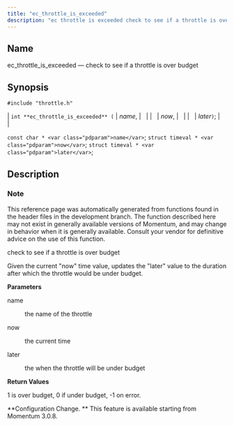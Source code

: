 ```yaml
---
title: "ec_throttle_is_exceeded"
description: "ec throttle is exceeded check to see if a throttle is over budget int ec throttle is exceeded name now later const char name struct timeval now struct timeval later This reference page was automatically generated from functions found in the header files in the development branch The function described..."
---
```


<a name="apis.ec_throttle_is_exceeded"></a> 
## Name

ec_throttle_is_exceeded — check to see if a throttle is over budget

## Synopsis

`#include "throttle.h"`

| `int **ec_throttle_is_exceeded** (` | <var class="pdparam">name</var>, |   |
|   | <var class="pdparam">now</var>, |   |
|   | <var class="pdparam">later</var>`)`; |   |

`const char * <var class="pdparam">name</var>`;
`struct timeval * <var class="pdparam">now</var>`;
`struct timeval * <var class="pdparam">later</var>`;<a name="idp63510016"></a> 
## Description

### Note

This reference page was automatically generated from functions found in the header files in the development branch. The function described here may not exist in generally available versions of Momentum, and may change in behavior when it is generally available. Consult your vendor for definitive advice on the use of this function.

check to see if a throttle is over budget

Given the current "now" time value, updates the "later" value to the duration after which the throttle would be under budget.

**<a name="idp63513456"></a> Parameters**

<dl class="variablelist">

<dt>name</dt>

<dd>

the name of the throttle

</dd>

<dt>now</dt>

<dd>

the current time

</dd>

<dt>later</dt>

<dd>

the when the throttle will be under budget

</dd>

</dl>

**<a name="idp63519872"></a> Return Values**

1 is over budget, 0 if under budget, -1 on error.

**Configuration Change. ** This feature is available starting from Momentum 3.0.8.